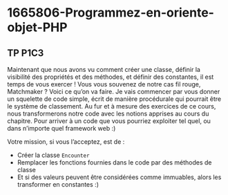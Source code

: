 # 1665806-Programmez-en-oriente-objet-PHP

## TP P1C3

Maintenant que nous avons vu comment créer une classe, définir la visibilité des propriétés et des méthodes, et définir des constantes, il est temps de vous exercer ! Vous vous souvenez de notre cas fil rouge, Matchmaker ? Voici ce qu’on va faire. Je vais commencer par vous donner un squelette de code simple, écrit de manière procédurale qui pourrait être le système de classement. Au fur et à mesure des exercices de ce cours, nous transformerons notre code avec les notions apprises au cours du chapitre. Pour arriver à un code que vous pourriez exploiter tel quel, ou dans n’importe quel framework web :)

Votre mission, si vous l’acceptez, est de :

- Créer la classe `Encounter`
- Remplacer les fonctions fournies dans le code par des méthodes de classe
- Et si des valeurs peuvent être considérées comme immuables, alors les transformer en constantes :)
